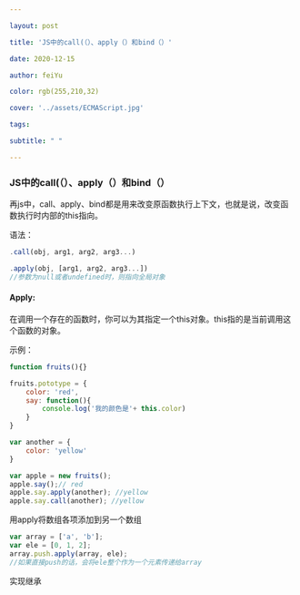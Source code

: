 ```yaml
---

layout: post

title: 'JS中的call(（）、apply（）和bind（）'

date: 2020-12-15

author: feiYu

color: rgb(255,210,32)

cover: '../assets/ECMAScript.jpg'

tags: 

subtitle: " "

---
```

### JS中的call(（）、apply（）和bind（）

再js中，call、apply、bind都是用来改变原函数执行上下文，也就是说，改变函数执行时内部的this指向。

语法：

```javascript
.call(obj, arg1, arg2, arg3...)
```



```javascript
.apply(obj, [arg1, arg2, arg3...])
//参数为null或者undefined时，则指向全局对象
```

#### Apply:

在调用一个存在的函数时，你可以为其指定一个this对象。this指的是当前调用这个函数的对象。

示例：

```javascript
function fruits(){}

fruits.pototype = {
    color: 'red',
    say: function(){
        console.log('我的颜色是'+ this.color)
    }
}

var another = {
    color: 'yellow'
}

var apple = new fruits();
apple.say();// red
apple.say.apply(another); //yellow
apple.say.call(another); //yellow
```



用apply将数组各项添加到另一个数组

```javascript
var array = ['a', 'b'];
var ele = [0, 1, 2];
array.push.apply(array, ele);
//如果直接push的话，会将ele整个作为一个元素传递给array
```

实现继承